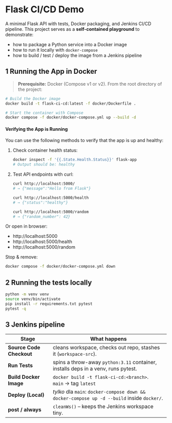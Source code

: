 # Flask CI/CD Demo

A minimal Flask API with tests, Docker packaging, and Jenkins CI/CD pipeline. 
This project serves as a **self-contained playground** to demonstrate:

* how to package a Python service into a Docker image  
* how to run it locally with `docker-compose`  
* how to build / test / deploy the image from a Jenkins pipeline

## 1 Running the App in Docker

> **Prerequisite:** Docker (Compose v1 or v2).
From the root directory of the project:
```bash
# Build the Docker image
docker build -t flask-ci-cd:latest -f docker/Dockerfile .

# Start the container with Compose
docker compose -f docker/docker-compose.yml up --build -d
```
#### Verifying the App is Running
You can use the following methods to verify that the app is up and healthy:
1. Check container health status:
    ```bash
    docker inspect -f '{{.State.Health.Status}}' flask-app
    # Output should be: healthy
    ```
2. Test API endpoints with curl:
    ```bash
    curl http://localhost:5000/
    # → {"message":"Hello from Flask"}

    curl http://localhost:5000/health
    # → {"status":"healthy"}

    curl http://localhost:5000/random
    # → {"random_number": 42}
    ```
Or open in browser:
- http://localhost:5000
- http://localhost:5000/health
- http://localhost:5000/random

Stop & remove:
```bash
docker compose -f docker/docker-compose.yml down
```

## 2 Running the tests locally
```bash
python -m venv venv
source venv/bin/activate
pip install -r requirements.txt pytest
pytest -q
```

## 3 Jenkins pipeline
| Stage                    | What happens                                                                                      |
| ------------------------ |-------------------------------------------------------------------------------------------------- |
| **Source Code Checkout** | cleans workspace, checks out repo, stashes it (`workspace-src`). |
| **Run Tests**            | spins a throw-away `python:3.11` container, installs deps in a venv, runs pytest. |
| **Build Docker Image**   | `docker build -t flask-ci-cd:<branch>`.<br>`main` → tag `latest`|
| **Deploy (Local)**       | *tylko* dla `main`: `docker-compose down && docker-compose up -d --build` inside `docker/`. |
| **post / always**        | `cleanWs()` – keeps the Jenkins workspace tiny. |

